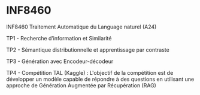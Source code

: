 # INF8460
INF8460 Traitement Automatique du Language naturel (A24)

TP1 - Recherche d’information et Similarité 

TP2 - Sémantique distributionnelle et apprentissage par contraste

TP3 - Génération avec Encodeur-décodeur

TP4 - Compétition TAL (Kaggle) : L'objectif de la compétition est de développer un modèle capable de répondre à des questions en utilisant une approche de Génération Augmentée par Récupération (RAG)
